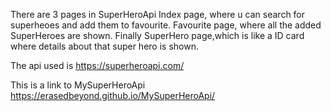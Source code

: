 There are 3 pages in SuperHeroApi
Index page, where u can search for superheoes and add them to favourite.
Favourite page, where all the added  SuperHeroes are shown.
Finally SuperHero page,which is like a ID card where details about that super hero is shown.

The api used is https://superheroapi.com/

This is a link to MySuperHeroApi
https://erasedbeyond.github.io/MySuperHeroApi/
